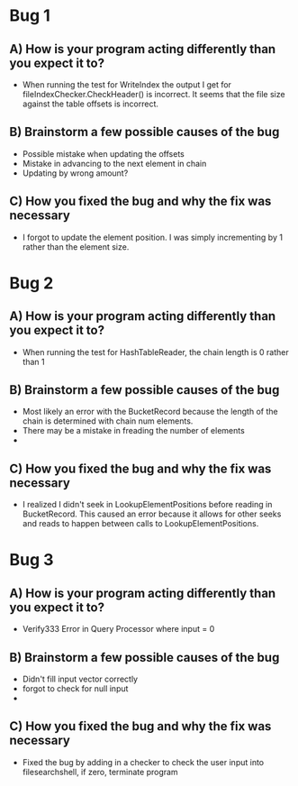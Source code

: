 # Bug 1

## A) How is your program acting differently than you expect it to?
- When running the test for WriteIndex the output I get for fileIndexChecker.CheckHeader() is incorrect. It seems that the file size against the table offsets is incorrect.  

## B) Brainstorm a few possible causes of the bug
- Possible mistake when updating the offsets
- Mistake in advancing to the next element in chain 
- Updating by wrong amount? 

## C) How you fixed the bug and why the fix was necessary
- I forgot to update the element position. I was simply incrementing by 1 rather than the element size. 


# Bug 2

## A) How is your program acting differently than you expect it to?
- When running the test for HashTableReader, the chain length is 0 rather than 1 

## B) Brainstorm a few possible causes of the bug
- Most likely an error with the BucketRecord because the length of the chain is determined with chain num elements. 
- There may be a mistake in freading the number of elements
- 

## C) How you fixed the bug and why the fix was necessary
- I realized I didn't seek in LookupElementPositions before reading in BucketRecord. This caused an error because it allows for other seeks and reads to happen between calls to LookupElementPositions. 


# Bug 3

## A) How is your program acting differently than you expect it to?
- Verify333 Error in Query Processor where input = 0

## B) Brainstorm a few possible causes of the bug
- Didn't fill input vector correctly
- forgot to check for null input
- 

## C) How you fixed the bug and why the fix was necessary
- Fixed the bug by adding in a checker to check the user input into filesearchshell, if zero, terminate program
